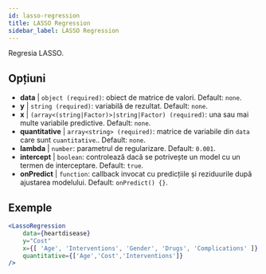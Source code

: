 ```yaml
---
id: lasso-regression
title: LASSO Regression
sidebar_label: LASSO Regression
---
```


Regresia LASSO.

## Opțiuni

* __data__ | `object (required)`: obiect de matrice de valori. Default: `none`.
* __y__ | `string (required)`: variabilă de rezultat. Default: `none`.
* __x__ | `(array<(string|Factor)>|string|Factor) (required)`: una sau mai multe variabile predictive. Default: `none`.
* __quantitative__ | `array<string> (required)`: matrice de variabile din `data` care sunt `cuantitative`.. Default: `none`.
* __lambda__ | `number`: parametrul de regularizare. Default: `0.001`.
* __intercept__ | `boolean`: controlează dacă se potrivește un model cu un termen de interceptare. Default: `true`.
* __onPredict__ | `function`: callback invocat cu predicțiile și reziduurile după ajustarea modelului. Default: `onPredict() {}`.


## Exemple

```jsx live
<LassoRegression
    data={heartdisease} 
    y="Cost"
    x={[ 'Age', 'Interventions', 'Gender', 'Drugs', 'Complications' ]}
    quantitative={['Age','Cost','Interventions']}
/>
```

